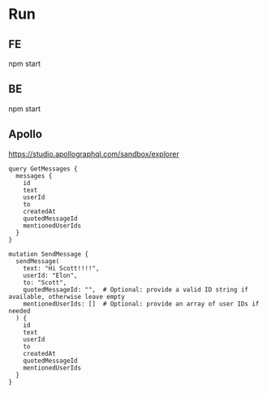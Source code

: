 # Run



## FE
npm start


## BE
npm start


## Apollo

https://studio.apollographql.com/sandbox/explorer

```
query GetMessages {
  messages {
    id
    text
    userId
    to
    createdAt
    quotedMessageId
    mentionedUserIds
  }
}
```

```
mutation SendMessage {
  sendMessage(
    text: "Hi Scott!!!!",
    userId: "Elon",
    to: "Scott",
    quotedMessageId: "",  # Optional: provide a valid ID string if available, otherwise leave empty
    mentionedUserIds: []  # Optional: provide an array of user IDs if needed
  ) {
    id
    text
    userId
    to
    createdAt
    quotedMessageId
    mentionedUserIds
  }
}
```